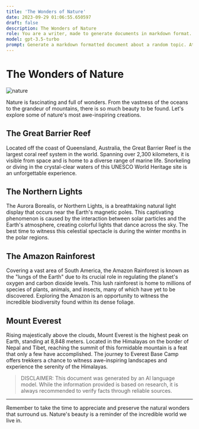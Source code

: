 ```yaml
---
title: 'The Wonders of Nature'
date: 2023-09-29 01:06:55.650597
draft: false
description: The Wonders of Nature
role: You are a writer, made to generate documents in markdown format. It is very important that all of the documents you generate are in valid markdown format.
model: gpt-3.5-turbo
prompt: Generate a markdown formatted document about a random topic. At the bottom, include a disclaimer explaining that the document was generated by you. The first line of the document should be the title. Make sure that the entire document is in proper markdown format, using a mix of various tags to make the document visually appealing.
---
```


# The Wonders of Nature

![nature](https://images.unsplash.com/photo-1530134635968-522e59115489?ixlib=rb-1.2.1&ixid=eyJhcHBfaWQiOjEyMDd9&w=1000&q=80)

Nature is fascinating and full of wonders. From the vastness of the oceans to the grandeur of mountains, there is so much beauty to be found. Let's explore some of nature's most awe-inspiring creations.

## The Great Barrier Reef

Located off the coast of Queensland, Australia, the Great Barrier Reef is the largest coral reef system in the world. Spanning over 2,300 kilometers, it is visible from space and is home to a diverse range of marine life. Snorkeling or diving in the crystal-clear waters of this UNESCO World Heritage site is an unforgettable experience.

## The Northern Lights

The Aurora Borealis, or Northern Lights, is a breathtaking natural light display that occurs near the Earth's magnetic poles. This captivating phenomenon is caused by the interaction between solar particles and the Earth's atmosphere, creating colorful lights that dance across the sky. The best time to witness this celestial spectacle is during the winter months in the polar regions.

## The Amazon Rainforest

Covering a vast area of South America, the Amazon Rainforest is known as the "lungs of the Earth" due to its crucial role in regulating the planet's oxygen and carbon dioxide levels. This lush rainforest is home to millions of species of plants, animals, and insects, many of which have yet to be discovered. Exploring the Amazon is an opportunity to witness the incredible biodiversity found within its dense foliage.

## Mount Everest

Rising majestically above the clouds, Mount Everest is the highest peak on Earth, standing at 8,848 meters. Located in the Himalayas on the border of Nepal and Tibet, reaching the summit of this formidable mountain is a feat that only a few have accomplished. The journey to Everest Base Camp offers trekkers a chance to witness awe-inspiring landscapes and experience the serenity of the Himalayas.

> DISCLAIMER: This document was generated by an AI language model. While the information provided is based on research, it is always recommended to verify facts through reliable sources.

---

Remember to take the time to appreciate and preserve the natural wonders that surround us. Nature's beauty is a reminder of the incredible world we live in.